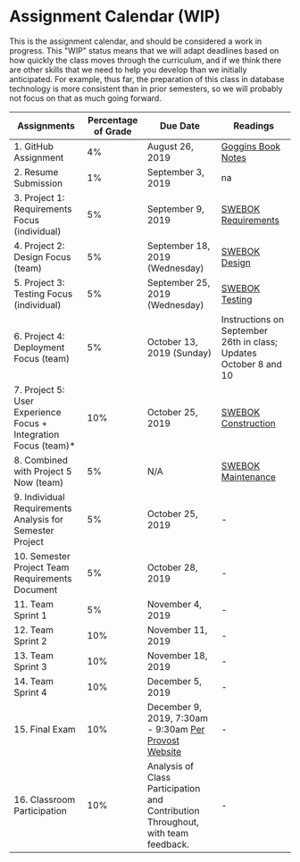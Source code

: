 # Assignment Calendar (WIP)

This is the assignment calendar, and should be considered a work in progress. This "WIP" status means that we will adapt deadlines based on how quickly the class moves through the curriculum, and if we think there are other skills that we need to help you develop than we initially anticipated. For example, thus far, the preparation of this class in database technology is more consistent than in prior semesters, so we will probably not focus on that as much going forward. 

| **Assignments** | **Percentage of Grade** | **Due Date** | **Readings** | 
| --- | --- | -- | --- | 
| 1. GitHub Assignment | 4% | August 26, 2019 | [Goggins Book Notes](../readings/Goggins-Notes-Book-Form.pdf) |
| 2. Resume Submission | 1% | September 3, 2019 | na | 
| 3. Project 1: Requirements Focus (individual) | 5% | September 9, 2019 | [SWEBOK Requirements](../readings/SWEBOK-Requirements.pdf) | 
| 4. Project 2: Design Focus (team) | 5% |  September 18, 2019 (Wednesday) | [SWEBOK Design](../readings/SWEBOK-Design.pdf) | 
| 5. Project 3: Testing Focus (individual) | 5% | September 25, 2019 (Wednesday) |  [SWEBOK Testing](../readings/SWEBOK-Testing.pdf) | 
| 6. Project 4: Deployment Focus (team) | 5% | October 13, 2019 (Sunday) | Instructions on September 26th in class; Updates October 8 and 10 |
| 7. Project 5: User Experience Focus + Integration Focus (team)* | 10% | October 25, 2019 | [SWEBOK Construction](../readings/SWEBOK-Construction.pdf) |
| 8. Combined with Project 5 Now (team) | 5% | N/A | [SWEBOK Maintenance](../readings/SWEBOK-Maintenance.pdf) |
| 9. Individual Requirements Analysis for Semester Project | 5% | October 25, 2019 | - |
| 10. Semester Project Team Requirements Document | 5% | October 28, 2019 | - |
| 11. Team Sprint 1 | 5% | November 4, 2019 | - |
| 12. Team Sprint 2 | 10% | November 11, 2019 | - |
| 13. Team Sprint 3 | 10% | November 18, 2019 | - |
| 14. Team Sprint 4 | 10% | December 5, 2019 | - |
| 15. Final Exam | 10% | December 9, 2019, 7:30am - 9:30am [Per Provost Website](https://registrar.missouri.edu/academic-calendar/final-exam-schedule/) | - |
| 16. Classroom Participation | 10% | Analysis of Class Participation and Contribution Throughout, with team feedback. | - |
